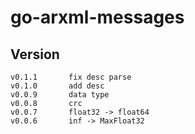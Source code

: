 # go-arxml-messages


## Version
````shell
v0.1.1       fix desc parse
v0.1.0       add desc
v0.0.9       data type
v0.0.8       crc
v0.0.7       float32 -> float64 
v0.0.6       inf -> MaxFloat32
````


